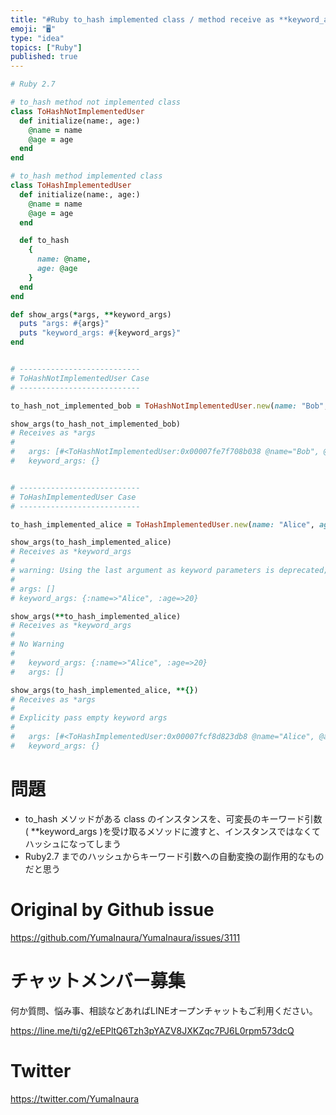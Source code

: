 ```yaml
---
title: "#Ruby to_hash implemented class / method receive as **keyword_args / C"
emoji: "🖥"
type: "idea"
topics: ["Ruby"]
published: true
---
```


```rb
# Ruby 2.7

# to_hash method not implemented class
class ToHashNotImplementedUser
  def initialize(name:, age:)
    @name = name
    @age = age
  end
end

# to_hash method implemented class
class ToHashImplementedUser
  def initialize(name:, age:)
    @name = name
    @age = age
  end

  def to_hash
    {
      name: @name,
      age: @age
    }
  end
end

def show_args(*args, **keyword_args)
  puts "args: #{args}"
  puts "keyword_args: #{keyword_args}"
end


# ---------------------------
# ToHashNotImplementedUser Case
# ---------------------------

to_hash_not_implemented_bob = ToHashNotImplementedUser.new(name: "Bob", age: 30)

show_args(to_hash_not_implemented_bob)
# Receives as *args
#
#   args: [#<ToHashNotImplementedUser:0x00007fe7f708b038 @name="Bob", @age=30>]
#   keyword_args: {}


# ---------------------------
# ToHashImplementedUser Case
# ---------------------------

to_hash_implemented_alice = ToHashImplementedUser.new(name: "Alice", age: 20)

show_args(to_hash_implemented_alice)
# Receives as *keyword_args
#
# warning: Using the last argument as keyword parameters is deprecated; maybe ** should be added to the call
#
# args: []
# keyword_args: {:name=>"Alice", :age=>20}

show_args(**to_hash_implemented_alice)
# Receives as *keyword_args
#
# No Warning
#
#   keyword_args: {:name=>"Alice", :age=>20}
#   args: []

show_args(to_hash_implemented_alice, **{})
# Receives as *args
#
# Explicity pass empty keyword args
#
#   args: [#<ToHashImplementedUser:0x00007fcf8d823db8 @name="Alice", @age=20>]
#   keyword_args: {}
```

# 問題

- to_hash メソッドがある class のインスタンスを、可変長のキーワード引数 ( **keyword_args )を受け取るメソッドに渡すと、インスタンスではなくてハッシュになってしまう
- Ruby2.7 までのハッシュからキーワード引数への自動変換の副作用的なものだと思う


# Original by Github issue

https://github.com/YumaInaura/YumaInaura/issues/3111











<!-- Update From Qiita API -->

# チャットメンバー募集


何か質問、悩み事、相談などあればLINEオープンチャットもご利用ください。

https://line.me/ti/g2/eEPltQ6Tzh3pYAZV8JXKZqc7PJ6L0rpm573dcQ





# Twitter


https://twitter.com/YumaInaura


<!-- Update From Qiita API -->


